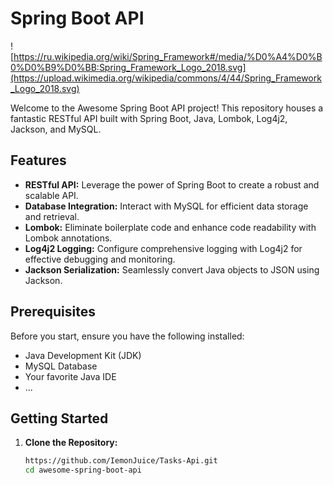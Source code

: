 # Spring Boot API

![https://ru.wikipedia.org/wiki/Spring_Framework#/media/%D0%A4%D0%B0%D0%B9%D0%BB:Spring_Framework_Logo_2018.svg](https://upload.wikimedia.org/wikipedia/commons/4/44/Spring_Framework_Logo_2018.svg)

Welcome to the Awesome Spring Boot API project! This repository houses a fantastic RESTful API built with Spring Boot, Java, Lombok, Log4j2, Jackson, and MySQL.

## Features

- **RESTful API:** Leverage the power of Spring Boot to create a robust and scalable API.
- **Database Integration:** Interact with MySQL for efficient data storage and retrieval.
- **Lombok:** Eliminate boilerplate code and enhance code readability with Lombok annotations.
- **Log4j2 Logging:** Configure comprehensive logging with Log4j2 for effective debugging and monitoring.
- **Jackson Serialization:** Seamlessly convert Java objects to JSON using Jackson.

## Prerequisites

Before you start, ensure you have the following installed:

- Java Development Kit (JDK)
- MySQL Database
- Your favorite Java IDE
- ...

## Getting Started

1. **Clone the Repository:**
   ```bash
   https://github.com/IemonJuice/Tasks-Api.git
   cd awesome-spring-boot-api
